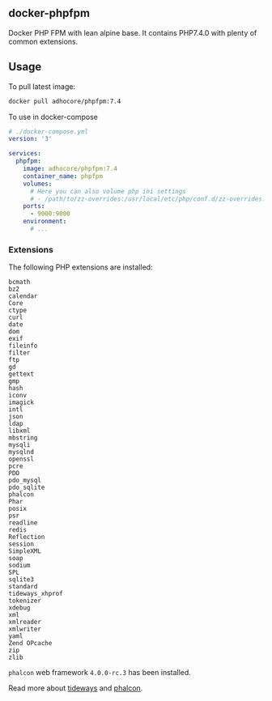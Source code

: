 ## docker-phpfpm

Docker PHP FPM with lean alpine base.
It contains PHP7.4.0 with plenty of common extensions.

## Usage
To pull latest image:

```sh
docker pull adhocore/phpfpm:7.4
```

To use in docker-compose
```yaml
# ./docker-compose.yml
version: '3'

services:
  phpfpm:
    image: adhocore/phpfpm:7.4
    container_name: phpfpm
    volumes:
      # Here you can also volume php ini settings
      # - /path/to/zz-overrides:/usr/local/etc/php/conf.d/zz-overrides.ini
    ports:
      - 9000:9000
    environment:
      # ...
```

### Extensions

The following PHP extensions are installed:

```
bcmath
bz2
calendar
Core
ctype
curl
date
dom
exif
fileinfo
filter
ftp
gd
gettext
gmp
hash
iconv
imagick
intl
json
ldap
libxml
mbstring
mysqli
mysqlnd
openssl
pcre
PDO
pdo_mysql
pdo_sqlite
phalcon
Phar
posix
psr
readline
redis
Reflection
session
SimpleXML
soap
sodium
SPL
sqlite3
standard
tideways_xhprof
tokenizer
xdebug
xml
xmlreader
xmlwriter
yaml
Zend OPcache
zip
zlib
```

`phalcon` web framework `4.0.0-rc.3` has been installed.

Read more about [tideways](https://github.com/tideways/php-xhprof-extension)
and [phalcon](https://github.com/phalcon/cphalcon).
